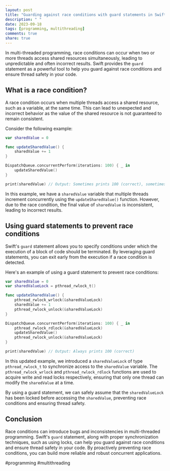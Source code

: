 ```yaml
---
layout: post
title: "Guarding against race conditions with guard statements in Swift"
description: " "
date: 2023-09-18
tags: [programming, multithreading]
comments: true
share: true
---
```


In multi-threaded programming, race conditions can occur when two or more threads access shared resources simultaneously, leading to unpredictable and often incorrect results. Swift provides the `guard` statement as a powerful tool to help you guard against race conditions and ensure thread safety in your code.

## What is a race condition?

A race condition occurs when multiple threads access a shared resource, such as a variable, at the same time. This can lead to unexpected and incorrect behavior as the value of the shared resource is not guaranteed to remain consistent.

Consider the following example:

```swift
var sharedValue = 0

func updateSharedValue() {
    sharedValue += 1
}

DispatchQueue.concurrentPerform(iterations: 100) { _ in
    updateSharedValue()
}

print(sharedValue) // Output: Sometimes prints 100 (correct), sometimes prints less than 100 (incorrect)
```

In this example, we have a `sharedValue` variable that multiple threads increment concurrently using the `updateSharedValue()` function. However, due to the race condition, the final value of `sharedValue` is inconsistent, leading to incorrect results.

## Using guard statements to prevent race conditions

Swift's `guard` statement allows you to specify conditions under which the execution of a block of code should be terminated. By leveraging guard statements, you can exit early from the execution if a race condition is detected.

Here's an example of using a guard statement to prevent race conditions:

```swift
var sharedValue = 0
var sharedValueLock = pthread_rwlock_t()

func updateSharedValue() {
    pthread_rwlock_wrlock(&sharedValueLock)
    sharedValue += 1
    pthread_rwlock_unlock(&sharedValueLock)
}

DispatchQueue.concurrentPerform(iterations: 100) { _ in
    pthread_rwlock_rdlock(&sharedValueLock)
    updateSharedValue()
    pthread_rwlock_unlock(&sharedValueLock)
}

print(sharedValue) // Output: Always prints 100 (correct)
```

In this updated example, we introduced a `sharedValueLock` of type `pthread_rwlock_t` to synchronize access to the `sharedValue` variable. The `pthread_rwlock_wrlock` and `pthread_rwlock_rdlock` functions are used to acquire write and read locks respectively, ensuring that only one thread can modify the `sharedValue` at a time.

By using a guard statement, we can safely assume that the `sharedValueLock` has been locked before accessing the `sharedValue`, preventing race conditions and ensuring thread safety.

## Conclusion

Race conditions can introduce bugs and inconsistencies in multi-threaded programming. Swift's `guard` statement, along with proper synchronization techniques, such as using locks, can help you guard against race conditions and ensure thread safety in your code. By proactively preventing race conditions, you can build more reliable and robust concurrent applications.

#programming #multithreading